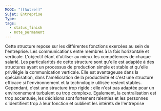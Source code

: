 ```yaml
---
MOOC: "[[Autre]]"
Sujet: Entreprise
Type: 
tags:
  - status_finish
  - note_permanent
---
```

Cette structure repose sur les différentes fonctions exercées au sein de l'entreprise. Les communications entre membres à la fois horizontale et verticale.
L'objectif étant d'utiliser au mieux les compétences de chaque salarié. Les particularités de cette structure sont qu'elle est adaptée à des structures ayant un processus de production simple et stable et qu'elle privilégie la communication verticale. Elle est avantageuse dans la spécialisation, dans l'amélioration de la productivité et c'est une structure efficace si l'environnement et la technologie utilisée restent stables. Cependant, c'est une structure trop rigide : elle n'est pas adaptée pour un environnement turbulent ou trop complexe. Egalement, la centralisation est trop accentuée, les décisions sont fortement ralenties et les personnes s'identifient trop à leur fonction et oublient les intérêts de l'entreprise